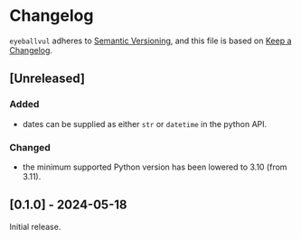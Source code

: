 # Changelog
`eyeballvul` adheres to [Semantic Versioning](https://semver.org/spec/v2.0.0.html), and this file is based on [Keep a Changelog](https://keepachangelog.com/en/1.0.0/).

## [Unreleased]
### Added
- dates can be supplied as either `str` or `datetime` in the python API.

### Changed
- the minimum supported Python version has been lowered to 3.10 (from 3.11).

## [0.1.0] - 2024-05-18
Initial release.
